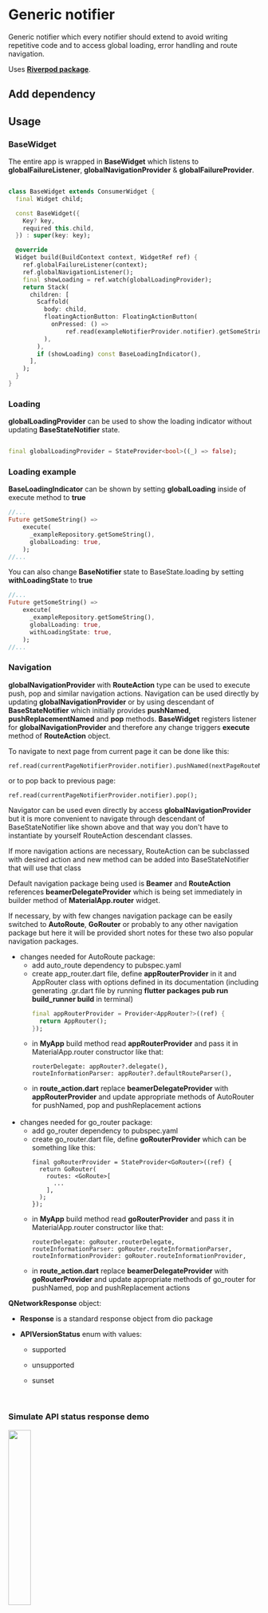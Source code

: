 # Generic notifier

Generic notifier which every notifier should extend to avoid writing repetitive code and to access
global loading, error handling and route navigation.

Uses **[Riverpod package](https://pub.dev/packages/riverpod)**.

## Add dependency

## Usage

### BaseWidget

The entire app is wrapped in **BaseWidget** which listens to  **globalFailureListener**,
**globalNavigationProvider** & **globalFailureProvider**.

```dart

class BaseWidget extends ConsumerWidget {
  final Widget child;

  const BaseWidget({
    Key? key,
    required this.child,
  }) : super(key: key);

  @override
  Widget build(BuildContext context, WidgetRef ref) {
    ref.globalFailureListener(context);
    ref.globalNavigationListener();
    final showLoading = ref.watch(globalLoadingProvider);
    return Stack(
      children: [
        Scaffold(
          body: child,
          floatingActionButton: FloatingActionButton(
            onPressed: () =>
                ref.read(exampleNotifierProvider.notifier).getSomeString(),
          ),
        ),
        if (showLoading) const BaseLoadingIndicator(),
      ],
    );
  }
}
```

### Loading

**globalLoadingProvider** can be used to show the loading indicator without updating
**BaseStateNotifier** state.

```dart

final globalLoadingProvider = StateProvider<bool>((_) => false);
```

### Loading example

**BaseLoadingIndicator** can be shown by setting **globalLoading** inside of execute method to
**true**

```dart
//...
Future getSomeString() =>
    execute(
      _exampleRepository.getSomeString(),
      globalLoading: true,
    );
//...
```

You can also change **BaseNotifier** state to BaseState.loading by setting
**withLoadingState** to **true**

```dart
//...
Future getSomeString() =>
    execute(
      _exampleRepository.getSomeString(),
      globalLoading: true,
      withLoadingState: true,
    );
//...
```

### Navigation
**globalNavigationProvider** with **RouteAction** type can be used to execute push, pop and similar
navigation actions. Navigation can be used directly by updating **globalNavigationProvider** or
by using descendant of **BaseStateNotifier** which initially provides **pushNamed**,
**pushReplacementNamed** and **pop** methods.
**BaseWidget** registers listener for **globalNavigationProvider** and therefore any change
triggers **execute** method of **RouteAction** object.

To navigate to next page from current page it can be done like this:
```
ref.read(currentPageNotifierProvider.notifier).pushNamed(nextPageRouteName);
```
or to pop back to previous page:
```
ref.read(currentPageNotifierProvider.notifier).pop();
```
Navigator can be used even directly by access **globalNavigationProvider** but it is more 
convenient to navigate through descendant of BaseStateNotifier like shown above and 
that way you don't have to instantiate by yourself RouteAction descendant classes.

If more navigation actions are necessary, RouteAction can be subclassed with desired action and 
new method can be added into BaseStateNotifier that will use that class

Default navigation package being used is **Beamer** and **RouteAction** references
**beamerDelegateProvider** which is being set immediately in builder method of **MaterialApp.router** widget.

If necessary, by with few changes navigation package can be easily switched to **AutoRoute**,
**GoRouter** or probably to any other navigation package but here it will be provided short notes for
these two also popular navigation packages.

* changes needed for AutoRoute package:
  * add auto_route dependency to pubspec.yaml
  * create app_router.dart file, define **appRouterProvider** in it and AppRouter class with options
    defined in its documentation (including generating .gr.dart file by running
    **flutter packages pub run build_runner build** in terminal)
    ```dart
    final appRouterProvider = Provider<AppRouter?>((ref) {
      return AppRouter();
    });
    ```
  * in **MyApp** build method read **appRouterProvider** and pass it in MaterialApp.router constructor like that:
    ```
    routerDelegate: appRouter?.delegate(),
    routeInformationParser: appRouter?.defaultRouteParser(),
    ```
  * in **route_action.dart** replace **beamerDelegateProvider** with **appRouterProvider** and
    update appropriate methods of AutoRouter for pushNamed, pop and pushReplacement actions
\
&nbsp;
* changes needed for go_router package:
  * add go_router dependency to pubspec.yaml
  * create go_router.dart file, define **goRouterProvider** which can be something like this:
    ```
    final goRouterProvider = StateProvider<GoRouter>((ref) {
      return GoRouter(
        routes: <GoRoute>[
          ...
        ],
      );
    });
    ```
  * in **MyApp** build method read **goRouterProvider** and pass it in MaterialApp.router constructor like that:
    ```
    routerDelegate: goRouter.routerDelegate,
    routeInformationParser: goRouter.routeInformationParser,
    routeInformationProvider: goRouter.routeInformationProvider,
    ```
  * in **route_action.dart** replace **beamerDelegateProvider** with **goRouterProvider** and
    update appropriate methods of go_router for pushNamed, pop and pushReplacement actions

**QNetworkResponse** object:

* **Response** is a standard response object from dio package

* **APIVersionStatus** enum with values:
    * supported

    * unsupported

    * sunset

&nbsp;

### Simulate API status response demo

<img src="./assets/simulate_api_status.gif" width="30%" height="30%"/>
